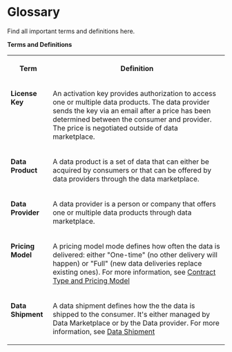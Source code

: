 <!-- loio659961f42a41442ca600ecc65909d8d7 -->

# Glossary

Find all important terms and definitions here.



**Terms and Definitions**


<table>
<tr>
<th valign="top">

Term



</th>
<th valign="top">

Definition



</th>
</tr>
<tr>
<td valign="top">

**License Key**



</td>
<td valign="top">

An activation key provides authorization to access one or multiple data products. The data provider sends the key via an email after a price has been determined between the consumer and provider. The price is negotiated outside of data marketplace.



</td>
</tr>
<tr>
<td valign="top">

**Data Product**



</td>
<td valign="top">

A data product is a set of data that can either be acquired by consumers or that can be offered by data providers through the data marketplace.



</td>
</tr>
<tr>
<td valign="top">

**Data Provider**



</td>
<td valign="top">

A data provider is a person or company that offers one or multiple data products through data marketplace.



</td>
</tr>
<tr>
<td valign="top">

**Pricing Model**



</td>
<td valign="top">

A pricing model mode defines how often the data is delivered: either "One-time" \(no other delivery will happen\) or "Full" \(new data deliveries replace existing ones\). For more information, see [Contract Type and Pricing Model](contract-type-and-pricing-model-4dd32d5.md) 



</td>
</tr>
<tr>
<td valign="top">

**Data Shipment**



</td>
<td valign="top">

A data shipment defines how the the data is shipped to the consumer. It's either managed by Data Marketplace or by the Data provider. For more information, see [Data Shipment](data-shipment-837e749.md)





</td>
</tr>
</table>

